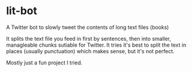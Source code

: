 # lit-bot
A Twitter bot to slowly tweet the contents of long text files (books)

It splits the text file you feed in first by sentences, then into smaller, managleable chunks sutiable for Twitter. It tries it's best to split the text in places (usually punctuation) which makes sense, but it's not perfect.

Mostly just a fun project I tried.
